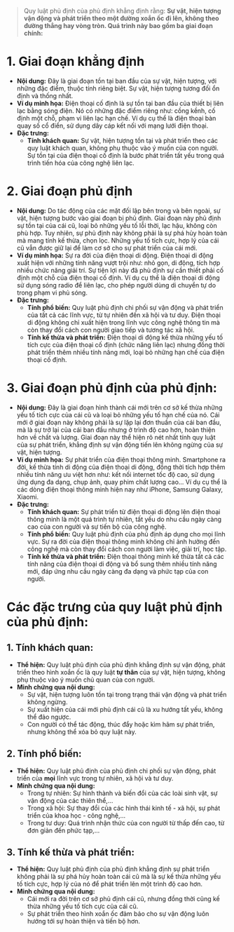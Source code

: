 > Quy luật phủ định của phủ định khẳng định rằng: **Sự vật, hiện tượng vận động và phát triển theo một đường xoắn ốc đi lên, không theo đường thẳng hay vòng tròn. Quá trình này bao gồm ba giai đoạn chính:**

# 1. Giai đoạn khẳng định

- **Nội dung:** Đây là giai đoạn tồn tại ban đầu của sự vật, hiện tượng, với những đặc điểm, thuộc tính riêng biệt. Sự vật, hiện tượng tương đối ổn định và thống nhất.
- **Ví dụ minh họa:** Điện thoại cố định là sự tồn tại ban đầu của thiết bị liên lạc bằng sóng điện. Nó có những đặc điểm riêng như: cồng kềnh, cố định một chỗ, phạm vi liên lạc hạn chế. Ví dụ cụ thể là điện thoại bàn quay số cổ điển, sử dụng dây cáp kết nối với mạng lưới điện thoại.
- **Đặc trưng:**
    - **Tính khách quan:** Sự vật, hiện tượng tồn tại và phát triển theo các quy luật khách quan, không phụ thuộc vào ý muốn của con người. Sự tồn tại của điện thoại cố định là bước phát triển tất yếu trong quá trình tiến hóa của công nghệ liên lạc.

# 2. Giai đoạn phủ định

- **Nội dung:** Do tác động của các mặt đối lập bên trong và bên ngoài, sự vật, hiện tượng bước vào giai đoạn bị phủ định. Giai đoạn này phủ định sự tồn tại của cái cũ, loại bỏ những yếu tố lỗi thời, lạc hậu, không còn phù hợp. Tuy nhiên, sự phủ định này không phải là sự phá hủy hoàn toàn mà mang tính kế thừa, chọn lọc. Những yếu tố tích cực, hợp lý của cái cũ vẫn được giữ lại để làm cơ sở cho sự phát triển của cái mới.
- **Ví dụ minh họa:** Sự ra đời của điện thoại di động. Điện thoại di động xuất hiện với những tính năng vượt trội như: nhỏ gọn, di động, tích hợp nhiều chức năng giải trí. Sự tiện lợi này đã phủ định sự cần thiết phải cố định một chỗ của điện thoại cố định. Ví dụ cụ thể là điện thoại di động sử dụng sóng radio để liên lạc, cho phép người dùng di chuyển tự do trong phạm vi phủ sóng.
- **Đặc trưng:**
    - **Tính phổ biến:** Quy luật phủ định chi phối sự vận động và phát triển của tất cả các lĩnh vực, từ tự nhiên đến xã hội và tư duy. Điện thoại di động không chỉ xuất hiện trong lĩnh vực công nghệ thông tin mà còn thay đổi cách con người giao tiếp và tương tác xã hội.
    - **Tính kế thừa và phát triển:** Điện thoại di động kế thừa những yếu tố tích cực của điện thoại cố định (chức năng liên lạc) nhưng đồng thời phát triển thêm nhiều tính năng mới, loại bỏ những hạn chế của điện thoại cố định.

# 3. Giai đoạn phủ định của phủ định:

- **Nội dung:** Đây là giai đoạn hình thành cái mới trên cơ sở kế thừa những yếu tố tích cực của cái cũ và loại bỏ những yếu tố hạn chế của nó. Cái mới ở giai đoạn này không phải là sự lặp lại đơn thuần của cái ban đầu, mà là sự trở lại của cái ban đầu nhưng ở trình độ cao hơn, hoàn thiện hơn về chất và lượng. Giai đoạn này thể hiện rõ nét nhất tính quy luật của sự phát triển, khẳng định sự vận động tiến lên không ngừng của sự vật, hiện tượng.
- **Ví dụ minh họa:** Sự phát triển của điện thoại thông minh. Smartphone ra đời, kế thừa tính di động của điện thoại di động, đồng thời tích hợp thêm nhiều tính năng ưu việt hơn như: kết nối internet tốc độ cao, sử dụng ứng dụng đa dạng, chụp ảnh, quay phim chất lượng cao... Ví dụ cụ thể là các dòng điện thoại thông minh hiện nay như iPhone, Samsung Galaxy, Xiaomi.
- **Đặc trưng:**
    - **Tính khách quan:** Sự phát triển từ điện thoại di động lên điện thoại thông minh là một quá trình tự nhiên, tất yếu do nhu cầu ngày càng cao của con người và sự tiến bộ của công nghệ.
    - **Tính phổ biến:** Quy luật phủ định của phủ định áp dụng cho mọi lĩnh vực. Sự ra đời của điện thoại thông minh không chỉ ảnh hưởng đến công nghệ mà còn thay đổi cách con người làm việc, giải trí, học tập.
    - **Tính kế thừa và phát triển:** Điện thoại thông minh kế thừa tất cả các tính năng của điện thoại di động và bổ sung thêm nhiều tính năng mới, đáp ứng nhu cầu ngày càng đa dạng và phức tạp của con người.

# Các đặc trưng của quy luật phủ định của phủ định:
## 1. Tính khách quan:

- **Thể hiện:** Quy luật phủ định của phủ định khẳng định sự vận động, phát triển theo hình xoắn ốc là quy luật **tự thân** của sự vật, hiện tượng, không phụ thuộc vào ý muốn chủ quan của con người.
- **Minh chứng qua nội dung:**
    - Sự vật, hiện tượng luôn tồn tại trong trạng thái vận động và phát triển không ngừng.
    - Sự xuất hiện của cái mới phủ định cái cũ là xu hướng tất yếu, không thể đảo ngược.
    - Con người có thể tác động, thúc đẩy hoặc kìm hãm sự phát triển, nhưng không thể xóa bỏ quy luật này.

## 2. Tính phổ biến:

- **Thể hiện:** Quy luật phủ định của phủ định chi phối sự vận động, phát triển của **mọi** lĩnh vực trong tự nhiên, xã hội và tư duy.
- **Minh chứng qua nội dung:**
    - Trong tự nhiên: Sự hình thành và biến đổi của các loài sinh vật, sự vận động của các thiên thể,...
    - Trong xã hội: Sự thay đổi của các hình thái kinh tế - xã hội, sự phát triển của khoa học - công nghệ,...
    - Trong tư duy: Quá trình nhận thức của con người từ thấp đến cao, từ đơn giản đến phức tạp,...

## 3. Tính kế thừa và phát triển:

- **Thể hiện:** Quy luật phủ định của phủ định khẳng định sự phát triển không phải là sự phá hủy hoàn toàn cái cũ mà là sự kế thừa những yếu tố tích cực, hợp lý của nó để phát triển lên một trình độ cao hơn.
- **Minh chứng qua nội dung:**
    - Cái mới ra đời trên cơ sở phủ định cái cũ, nhưng đồng thời cũng kế thừa những yếu tố tích cực của cái cũ.
    - Sự phát triển theo hình xoắn ốc đảm bảo cho sự vận động luôn hướng tới sự hoàn thiện và tiến bộ hơn.